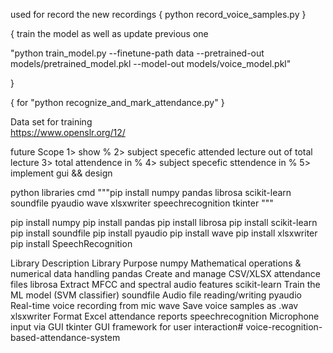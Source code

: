 used for record the new recordings 
{
    python record_voice_samples.py
}

{
 train the model as well as update previous one 

"python train_model.py --finetune-path data --pretrained-out models/pretrained_model.pkl --model-out models/voice_model.pkl"

}

{
for "python recognize_and_mark_attendance.py"
}


Data set for training   
https://www.openslr.org/12/

future Scope 
1> show %
2> subject specefic attended lecture out of total lecture
3> total attendence in % 
4> subject specefic sttendence in % 
5> implement gui && design 

python libraries cmd
"""pip install numpy pandas librosa scikit-learn soundfile pyaudio wave xlsxwriter speechrecognition tkinter """

pip install numpy
pip install pandas
pip install librosa
pip install scikit-learn
pip install soundfile
pip install pyaudio
pip install wave
pip install xlsxwriter
pip install SpeechRecognition

Library Description
Library    	Purpose
numpy	    Mathematical operations & numerical data handling
pandas	    Create and manage CSV/XLSX attendance files
librosa   	Extract MFCC and spectral audio features
scikit-learn	Train the ML model (SVM classifier)
soundfile	Audio file reading/writing
pyaudio  	Real-time voice recording from mic
wave	    Save voice samples as .wav
xlsxwriter	Format Excel attendance reports
speechrecognition	Microphone input via GUI
tkinter	GUI framework for user interaction# voice-recognition-based-attendance-system
